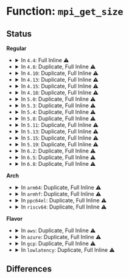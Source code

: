 # Function: <code>mpi_get_size</code>

## Status
<b>Regular</b>
<ul>
<li>
<details>
<summary>In <code>4.4</code>: Full Inline ⚠️</summary>

**Collision:** Unique Static

**Inline:** Full

**Transformation:** False

**Instances:**

```
In lib/mpi/mpicoder.c (ffffffff81416c62)
Location: include/linux/mpi.h:154
Inline: True
Inline callers:
  - lib/mpi/mpicoder.c:mpi_get_buffer
```
</details>
</li>
<li>
<details>
<summary>In <code>4.8</code>: Duplicate, Full Inline ⚠️</summary>

**Collision:** Static Duplication

**Inline:** Full

**Transformation:** False

**Instances:**

```
In crypto/rsa.c (ffffffff813e04c2)
Location: include/linux/mpi.h:153
Inline: True
Inline callers:
  - crypto/rsa.c:rsa_max_size
  - crypto/rsa.c:rsa_set_priv_key
  - crypto/rsa.c:rsa_set_pub_key
```
```
In lib/mpi/mpicoder.c (ffffffff8145ebad)
Location: include/linux/mpi.h:153
Inline: True
Inline callers:
  - lib/mpi/mpicoder.c:mpi_write_to_sgl
  - lib/mpi/mpicoder.c:mpi_get_buffer
```
</details>
</li>
<li>
<details>
<summary>In <code>4.10</code>: Duplicate, Full Inline ⚠️</summary>

**Collision:** Static Duplication

**Inline:** Full

**Transformation:** False

**Instances:**

```
In crypto/rsa.c (ffffffff813f8a42)
Location: include/linux/mpi.h:153
Inline: True
Inline callers:
  - crypto/rsa.c:rsa_max_size
  - crypto/rsa.c:rsa_set_priv_key
  - crypto/rsa.c:rsa_set_pub_key
```
```
In lib/mpi/mpicoder.c (ffffffff8147d67d)
Location: include/linux/mpi.h:153
Inline: True
Inline callers:
  - lib/mpi/mpicoder.c:mpi_write_to_sgl
  - lib/mpi/mpicoder.c:mpi_get_buffer
```
</details>
</li>
<li>
<details>
<summary>In <code>4.13</code>: Duplicate, Full Inline ⚠️</summary>

**Collision:** Static Duplication

**Inline:** Full

**Transformation:** False

**Instances:**

```
In crypto/dh.c (ffffffff81404f25)
Location: include/linux/mpi.h:153
Inline: True
Inline callers:
  - crypto/dh.c:dh_max_size
```
```
In crypto/rsa.c (ffffffff81405335)
Location: include/linux/mpi.h:153
Inline: True
Inline callers:
  - crypto/rsa.c:rsa_max_size
  - crypto/rsa.c:rsa_set_priv_key
  - crypto/rsa.c:rsa_set_pub_key
```
```
In lib/mpi/mpicoder.c (ffffffff81486b8d)
Location: include/linux/mpi.h:153
Inline: True
Inline callers:
  - lib/mpi/mpicoder.c:mpi_write_to_sgl
  - lib/mpi/mpicoder.c:mpi_get_buffer
```
</details>
</li>
<li>
<details>
<summary>In <code>4.15</code>: Duplicate, Full Inline ⚠️</summary>

**Collision:** Static Duplication

**Inline:** Full

**Transformation:** False

**Instances:**

```
In crypto/dh.c (ffffffff8142d83d)
Location: include/linux/mpi.h:153
Inline: True
Inline callers:
  - crypto/dh.c:dh_max_size
```
```
In crypto/rsa.c (ffffffff8142dc2d)
Location: include/linux/mpi.h:153
Inline: True
Inline callers:
  - crypto/rsa.c:rsa_max_size
  - crypto/rsa.c:rsa_set_priv_key
  - crypto/rsa.c:rsa_set_pub_key
```
```
In lib/mpi/mpicoder.c (ffffffff814c2d0d)
Location: include/linux/mpi.h:153
Inline: True
Inline callers:
  - lib/mpi/mpicoder.c:mpi_write_to_sgl
  - lib/mpi/mpicoder.c:mpi_get_buffer
```
</details>
</li>
<li>
<details>
<summary>In <code>4.18</code>: Duplicate, Full Inline ⚠️</summary>

**Collision:** Static Duplication

**Inline:** Full

**Transformation:** False

**Instances:**

```
In crypto/dh.c (ffffffff814604b5)
Location: include/linux/mpi.h:92
Inline: True
Inline callers:
  - crypto/dh.c:dh_max_size
```
```
In crypto/rsa.c (ffffffff814608a5)
Location: include/linux/mpi.h:92
Inline: True
Inline callers:
  - crypto/rsa.c:rsa_max_size
  - crypto/rsa.c:rsa_set_priv_key
  - crypto/rsa.c:rsa_set_pub_key
```
```
In lib/mpi/mpicoder.c (ffffffff814f3c59)
Location: include/linux/mpi.h:92
Inline: True
Inline callers:
  - lib/mpi/mpicoder.c:mpi_write_to_sgl
  - lib/mpi/mpicoder.c:mpi_get_buffer
  - lib/mpi/mpicoder.c:mpi_read_buffer
```
</details>
</li>
<li>
<details>
<summary>In <code>5.0</code>: Duplicate, Full Inline ⚠️</summary>

**Collision:** Static Duplication

**Inline:** Full

**Transformation:** False

**Instances:**

```
In crypto/dh.c (ffffffff8147def5)
Location: include/linux/mpi.h:92
Inline: True
Inline callers:
  - crypto/dh.c:dh_max_size
```
```
In crypto/rsa.c (ffffffff8147e4f5)
Location: include/linux/mpi.h:92
Inline: True
Inline callers:
  - crypto/rsa.c:rsa_max_size
  - crypto/rsa.c:rsa_set_priv_key
  - crypto/rsa.c:rsa_set_pub_key
```
```
In lib/mpi/mpicoder.c (ffffffff81507f89)
Location: include/linux/mpi.h:92
Inline: True
Inline callers:
  - lib/mpi/mpicoder.c:mpi_write_to_sgl
  - lib/mpi/mpicoder.c:mpi_get_buffer
  - lib/mpi/mpicoder.c:mpi_read_buffer
```
</details>
</li>
<li>
<details>
<summary>In <code>5.3</code>: Duplicate, Full Inline ⚠️</summary>

**Collision:** Static Duplication

**Inline:** Full

**Transformation:** False

**Instances:**

```
In crypto/dh.c (ffffffff814ac215)
Location: include/linux/mpi.h:79
Inline: True
Inline callers:
  - crypto/dh.c:dh_max_size
```
```
In crypto/rsa.c (ffffffff814ac805)
Location: include/linux/mpi.h:79
Inline: True
Inline callers:
  - crypto/rsa.c:rsa_max_size
  - crypto/rsa.c:rsa_set_priv_key
  - crypto/rsa.c:rsa_set_pub_key
```
```
In lib/mpi/mpicoder.c (ffffffff815360ed)
Location: include/linux/mpi.h:79
Inline: True
Inline callers:
  - lib/mpi/mpicoder.c:mpi_write_to_sgl
  - lib/mpi/mpicoder.c:mpi_get_buffer
  - lib/mpi/mpicoder.c:mpi_read_buffer
```
</details>
</li>
<li>
<details>
<summary>In <code>5.4</code>: Duplicate, Full Inline ⚠️</summary>

**Collision:** Static Duplication

**Inline:** Full

**Transformation:** False

**Instances:**

```
In crypto/dh.c (ffffffff814c6ec5)
Location: include/linux/mpi.h:79
Inline: True
Inline callers:
  - crypto/dh.c:dh_max_size
```
```
In crypto/rsa.c (ffffffff814c74b5)
Location: include/linux/mpi.h:79
Inline: True
Inline callers:
  - crypto/rsa.c:rsa_max_size
  - crypto/rsa.c:rsa_set_priv_key
  - crypto/rsa.c:rsa_set_pub_key
```
```
In lib/mpi/mpicoder.c (ffffffff81556efd)
Location: include/linux/mpi.h:79
Inline: True
Inline callers:
  - lib/mpi/mpicoder.c:mpi_write_to_sgl
  - lib/mpi/mpicoder.c:mpi_get_buffer
  - lib/mpi/mpicoder.c:mpi_read_buffer
```
</details>
</li>
<li>
<details>
<summary>In <code>5.8</code>: Duplicate, Full Inline ⚠️</summary>

**Collision:** Static Duplication

**Inline:** Full

**Transformation:** False

**Instances:**

```
In crypto/dh.c (ffffffff81526175)
Location: include/linux/mpi.h:79
Inline: True
Inline callers:
  - crypto/dh.c:dh_max_size
```
```
In crypto/rsa.c (ffffffff815267a5)
Location: include/linux/mpi.h:79
Inline: True
Inline callers:
  - crypto/rsa.c:rsa_max_size
  - crypto/rsa.c:rsa_set_priv_key
  - crypto/rsa.c:rsa_set_pub_key
```
```
In lib/mpi/mpicoder.c (ffffffff815e07ae)
Location: include/linux/mpi.h:79
Inline: True
Inline callers:
  - lib/mpi/mpicoder.c:mpi_write_to_sgl
  - lib/mpi/mpicoder.c:mpi_get_buffer
  - lib/mpi/mpicoder.c:mpi_read_buffer
```
</details>
</li>
<li>
<details>
<summary>In <code>5.11</code>: Duplicate, Full Inline ⚠️</summary>

**Collision:** Static Duplication

**Inline:** Full

**Transformation:** False

**Instances:**

```
In crypto/dh.c (ffffffff81543115)
Location: include/linux/mpi.h:274
Inline: True
Inline callers:
  - crypto/dh.c:dh_max_size
```
```
In crypto/rsa.c (ffffffff81543745)
Location: include/linux/mpi.h:274
Inline: True
Inline callers:
  - crypto/rsa.c:rsa_max_size
  - crypto/rsa.c:rsa_set_priv_key
  - crypto/rsa.c:rsa_set_pub_key
```
```
In lib/mpi/mpicoder.c (ffffffff81601df3)
Location: include/linux/mpi.h:274
Inline: True
Inline callers:
  - lib/mpi/mpicoder.c:mpi_write_to_sgl
  - lib/mpi/mpicoder.c:mpi_get_buffer
  - lib/mpi/mpicoder.c:mpi_read_buffer
```
</details>
</li>
<li>
<details>
<summary>In <code>5.13</code>: Duplicate, Full Inline ⚠️</summary>

**Collision:** Static Duplication

**Inline:** Full

**Transformation:** False

**Instances:**

```
In crypto/dh.c (ffffffff8154b7b5)
Location: include/linux/mpi.h:274
Inline: True
Inline callers:
  - crypto/dh.c:dh_max_size
```
```
In crypto/rsa.c (ffffffff8154bdb5)
Location: include/linux/mpi.h:274
Inline: True
Inline callers:
  - crypto/rsa.c:rsa_max_size
  - crypto/rsa.c:rsa_set_priv_key
  - crypto/rsa.c:rsa_set_pub_key
```
```
In lib/mpi/mpicoder.c (ffffffff815e4bac)
Location: include/linux/mpi.h:274
Inline: True
Inline callers:
  - lib/mpi/mpicoder.c:mpi_write_to_sgl
  - lib/mpi/mpicoder.c:mpi_get_buffer
  - lib/mpi/mpicoder.c:mpi_read_buffer
```
</details>
</li>
<li>
<details>
<summary>In <code>5.15</code>: Duplicate, Full Inline ⚠️</summary>

**Collision:** Static Duplication

**Inline:** Full

**Transformation:** False

**Instances:**

```
In crypto/dh.c (ffffffff815abf95)
Location: include/linux/mpi.h:274
Inline: True
Inline callers:
  - crypto/dh.c:dh_max_size
```
```
In crypto/rsa.c (ffffffff815ac595)
Location: include/linux/mpi.h:274
Inline: True
Inline callers:
  - crypto/rsa.c:rsa_max_size
  - crypto/rsa.c:rsa_set_priv_key
  - crypto/rsa.c:rsa_set_pub_key
```
```
In lib/mpi/mpicoder.c (ffffffff81650ddc)
Location: include/linux/mpi.h:274
Inline: True
Inline callers:
  - lib/mpi/mpicoder.c:mpi_write_to_sgl
  - lib/mpi/mpicoder.c:mpi_get_buffer
  - lib/mpi/mpicoder.c:mpi_read_buffer
```
</details>
</li>
<li>
<details>
<summary>In <code>5.19</code>: Duplicate, Full Inline ⚠️</summary>

**Collision:** Static Duplication

**Inline:** Full

**Transformation:** False

**Instances:**

```
In crypto/dh.c (ffffffff816539c5)
Location: include/linux/mpi.h:274
Inline: True
Inline callers:
  - crypto/dh.c:dh_max_size
```
```
In crypto/rsa.c (ffffffff81654835)
Location: include/linux/mpi.h:274
Inline: True
Inline callers:
  - crypto/rsa.c:rsa_max_size
  - crypto/rsa.c:rsa_set_priv_key
  - crypto/rsa.c:rsa_set_pub_key
```
```
In lib/mpi/mpicoder.c (ffffffff81767bdf)
Location: include/linux/mpi.h:274
Inline: True
Inline callers:
  - lib/mpi/mpicoder.c:mpi_write_to_sgl
  - lib/mpi/mpicoder.c:mpi_get_buffer
  - lib/mpi/mpicoder.c:mpi_read_buffer
```
</details>
</li>
<li>
<details>
<summary>In <code>6.2</code>: Duplicate, Full Inline ⚠️</summary>

**Collision:** Static Duplication

**Inline:** Full

**Transformation:** False

**Instances:**

```
In crypto/dh.c (ffffffff8170d915)
Location: include/linux/mpi.h:274
Inline: True
Inline callers:
  - crypto/dh.c:dh_max_size
```
```
In crypto/rsa.c (ffffffff8170e8c5)
Location: include/linux/mpi.h:274
Inline: True
Inline callers:
  - crypto/rsa.c:rsa_max_size
  - crypto/rsa.c:rsa_set_priv_key
  - crypto/rsa.c:rsa_set_pub_key
```
```
In lib/mpi/mpicoder.c (ffffffff81896c8f)
Location: include/linux/mpi.h:274
Inline: True
Inline callers:
  - lib/mpi/mpicoder.c:mpi_write_to_sgl
  - lib/mpi/mpicoder.c:mpi_get_buffer
  - lib/mpi/mpicoder.c:mpi_read_buffer
```
</details>
</li>
<li>
<details>
<summary>In <code>6.5</code>: Duplicate, Full Inline ⚠️</summary>

**Collision:** Static Duplication

**Inline:** Full

**Transformation:** False

**Instances:**

```
In crypto/dh.c (ffffffff81748185)
Location: include/linux/mpi.h:274
Inline: True
Inline callers:
  - crypto/dh.c:dh_max_size
```
```
In crypto/rsa.c (ffffffff81749225)
Location: include/linux/mpi.h:274
Inline: True
Inline callers:
  - crypto/rsa.c:rsa_max_size
  - crypto/rsa.c:rsa_set_priv_key
  - crypto/rsa.c:rsa_set_pub_key
```
```
In lib/mpi/mpicoder.c (ffffffff818d914f)
Location: include/linux/mpi.h:274
Inline: True
Inline callers:
  - lib/mpi/mpicoder.c:mpi_write_to_sgl
  - lib/mpi/mpicoder.c:mpi_get_buffer
  - lib/mpi/mpicoder.c:mpi_read_buffer
```
</details>
</li>
<li>
<details>
<summary>In <code>6.8</code>: Duplicate, Full Inline ⚠️</summary>

**Collision:** Static Duplication

**Inline:** Full

**Transformation:** False

**Instances:**

```
In crypto/dh.c (ffffffff81789ff5)
Location: include/linux/mpi.h:274
Inline: True
Inline callers:
  - crypto/dh.c:dh_max_size
```
```
In crypto/rsa.c (ffffffff8178b0c5)
Location: include/linux/mpi.h:274
Inline: True
Inline callers:
  - crypto/rsa.c:rsa_max_size
  - crypto/rsa.c:rsa_set_priv_key
  - crypto/rsa.c:rsa_set_pub_key
```
```
In lib/crypto/mpi/mpicoder.c (ffffffff8186fcaf)
Location: include/linux/mpi.h:274
Inline: True
Inline callers:
  - lib/crypto/mpi/mpicoder.c:mpi_write_to_sgl
  - lib/crypto/mpi/mpicoder.c:mpi_get_buffer
  - lib/crypto/mpi/mpicoder.c:mpi_read_buffer
```
</details>
</li>
</ul>
<b>Arch</b>
<ul>
<li>
<details>
<summary>In <code>arm64</code>: Duplicate, Full Inline ⚠️</summary>

**Collision:** Static Duplication

**Inline:** Full

**Transformation:** False

**Instances:**

```
In crypto/dh.c (ffff8000105c25a0)
Location: include/linux/mpi.h:79
Inline: True
Inline callers:
  - crypto/dh.c:dh_max_size
```
```
In crypto/rsa.c (ffff8000105c2c40)
Location: include/linux/mpi.h:79
Inline: True
Inline callers:
  - crypto/rsa.c:rsa_max_size
  - crypto/rsa.c:rsa_set_priv_key
  - crypto/rsa.c:rsa_set_pub_key
```
```
In lib/mpi/mpicoder.c (ffff800010663560)
Location: include/linux/mpi.h:79
Inline: True
Inline callers:
  - lib/mpi/mpicoder.c:mpi_write_to_sgl
  - lib/mpi/mpicoder.c:mpi_get_buffer
  - lib/mpi/mpicoder.c:mpi_read_buffer
```
</details>
</li>
<li>
<details>
<summary>In <code>armhf</code>: Duplicate, Full Inline ⚠️</summary>

**Collision:** Static Duplication

**Inline:** Full

**Transformation:** False

**Instances:**

```
In crypto/dh.c (c076f9d0)
Location: include/linux/mpi.h:79
Inline: True
Inline callers:
  - crypto/dh.c:dh_max_size
```
```
In crypto/rsa.c (c0770004)
Location: include/linux/mpi.h:79
Inline: True
Inline callers:
  - crypto/rsa.c:rsa_max_size
  - crypto/rsa.c:rsa_set_priv_key
  - crypto/rsa.c:rsa_set_pub_key
```
```
In lib/mpi/mpicoder.c (c080c250)
Location: include/linux/mpi.h:79
Inline: True
Inline callers:
  - lib/mpi/mpicoder.c:mpi_write_to_sgl
  - lib/mpi/mpicoder.c:mpi_get_buffer
  - lib/mpi/mpicoder.c:mpi_read_buffer
```
</details>
</li>
<li>
<details>
<summary>In <code>ppc64el</code>: Duplicate, Full Inline ⚠️</summary>

**Collision:** Static Duplication

**Inline:** Full

**Transformation:** False

**Instances:**

```
In crypto/dh.c (c00000000074ada8)
Location: include/linux/mpi.h:79
Inline: True
Inline callers:
  - crypto/dh.c:dh_max_size
```
```
In crypto/rsa.c (c00000000074b638)
Location: include/linux/mpi.h:79
Inline: True
Inline callers:
  - crypto/rsa.c:rsa_max_size
  - crypto/rsa.c:rsa_set_priv_key
  - crypto/rsa.c:rsa_set_pub_key
```
```
In lib/mpi/mpicoder.c (c000000000818004)
Location: include/linux/mpi.h:79
Inline: True
Inline callers:
  - lib/mpi/mpicoder.c:mpi_write_to_sgl
  - lib/mpi/mpicoder.c:mpi_get_buffer
  - lib/mpi/mpicoder.c:mpi_read_buffer
```
</details>
</li>
<li>
<details>
<summary>In <code>riscv64</code>: Duplicate, Full Inline ⚠️</summary>

**Collision:** Static Duplication

**Inline:** Full

**Transformation:** False

**Instances:**

```
In crypto/dh.c (ffffffe000406fda)
Location: include/linux/mpi.h:79
Inline: True
Inline callers:
  - crypto/dh.c:dh_max_size
```
```
In crypto/rsa.c (ffffffe000407654)
Location: include/linux/mpi.h:79
Inline: True
Inline callers:
  - crypto/rsa.c:rsa_max_size
  - crypto/rsa.c:rsa_set_priv_key
  - crypto/rsa.c:rsa_set_pub_key
```
```
In lib/mpi/mpicoder.c (ffffffe00048f834)
Location: include/linux/mpi.h:79
Inline: True
Inline callers:
  - lib/mpi/mpicoder.c:mpi_write_to_sgl
  - lib/mpi/mpicoder.c:mpi_get_buffer
  - lib/mpi/mpicoder.c:mpi_read_buffer
```
</details>
</li>
</ul>
<b>Flavor</b>
<ul>
<li>
<details>
<summary>In <code>aws</code>: Duplicate, Full Inline ⚠️</summary>

**Collision:** Static Duplication

**Inline:** Full

**Transformation:** False

**Instances:**

```
In crypto/dh.c (ffffffff814bf4a5)
Location: include/linux/mpi.h:79
Inline: True
Inline callers:
  - crypto/dh.c:dh_max_size
```
```
In crypto/rsa.c (ffffffff814bfa95)
Location: include/linux/mpi.h:79
Inline: True
Inline callers:
  - crypto/rsa.c:rsa_max_size
  - crypto/rsa.c:rsa_set_priv_key
  - crypto/rsa.c:rsa_set_pub_key
```
```
In lib/mpi/mpicoder.c (ffffffff8154f4dd)
Location: include/linux/mpi.h:79
Inline: True
Inline callers:
  - lib/mpi/mpicoder.c:mpi_write_to_sgl
  - lib/mpi/mpicoder.c:mpi_get_buffer
  - lib/mpi/mpicoder.c:mpi_read_buffer
```
</details>
</li>
<li>
<details>
<summary>In <code>azure</code>: Duplicate, Full Inline ⚠️</summary>

**Collision:** Static Duplication

**Inline:** Full

**Transformation:** False

**Instances:**

```
In crypto/dh.c (ffffffff814afec5)
Location: include/linux/mpi.h:79
Inline: True
Inline callers:
  - crypto/dh.c:dh_max_size
```
```
In crypto/rsa.c (ffffffff814b04b5)
Location: include/linux/mpi.h:79
Inline: True
Inline callers:
  - crypto/rsa.c:rsa_max_size
  - crypto/rsa.c:rsa_set_priv_key
  - crypto/rsa.c:rsa_set_pub_key
```
```
In lib/mpi/mpicoder.c (ffffffff8153f7bd)
Location: include/linux/mpi.h:79
Inline: True
Inline callers:
  - lib/mpi/mpicoder.c:mpi_write_to_sgl
  - lib/mpi/mpicoder.c:mpi_get_buffer
  - lib/mpi/mpicoder.c:mpi_read_buffer
```
</details>
</li>
<li>
<details>
<summary>In <code>gcp</code>: Duplicate, Full Inline ⚠️</summary>

**Collision:** Static Duplication

**Inline:** Full

**Transformation:** False

**Instances:**

```
In crypto/dh.c (ffffffff814bb535)
Location: include/linux/mpi.h:79
Inline: True
Inline callers:
  - crypto/dh.c:dh_max_size
```
```
In crypto/rsa.c (ffffffff814bbb25)
Location: include/linux/mpi.h:79
Inline: True
Inline callers:
  - crypto/rsa.c:rsa_max_size
  - crypto/rsa.c:rsa_set_priv_key
  - crypto/rsa.c:rsa_set_pub_key
```
```
In lib/mpi/mpicoder.c (ffffffff8154b21d)
Location: include/linux/mpi.h:79
Inline: True
Inline callers:
  - lib/mpi/mpicoder.c:mpi_write_to_sgl
  - lib/mpi/mpicoder.c:mpi_get_buffer
  - lib/mpi/mpicoder.c:mpi_read_buffer
```
</details>
</li>
<li>
<details>
<summary>In <code>lowlatency</code>: Duplicate, Full Inline ⚠️</summary>

**Collision:** Static Duplication

**Inline:** Full

**Transformation:** False

**Instances:**

```
In crypto/dh.c (ffffffff814d4005)
Location: include/linux/mpi.h:79
Inline: True
Inline callers:
  - crypto/dh.c:dh_max_size
```
```
In crypto/rsa.c (ffffffff814d45f5)
Location: include/linux/mpi.h:79
Inline: True
Inline callers:
  - crypto/rsa.c:rsa_max_size
  - crypto/rsa.c:rsa_set_priv_key
  - crypto/rsa.c:rsa_set_pub_key
```
```
In lib/mpi/mpicoder.c (ffffffff8156506d)
Location: include/linux/mpi.h:79
Inline: True
Inline callers:
  - lib/mpi/mpicoder.c:mpi_write_to_sgl
  - lib/mpi/mpicoder.c:mpi_get_buffer
  - lib/mpi/mpicoder.c:mpi_read_buffer
```
</details>
</li>
</ul>

## Differences
